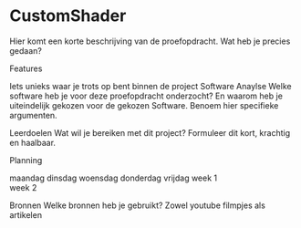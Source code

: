 # CustomShader

Hier komt een korte beschrijving van de proefopdracht. Wat heb je precies gedaan?

Features

Iets unieks waar je trots op bent binnen de project
Software Anaylse
Welke software heb je voor deze proefopdracht onderzocht? En waarom heb je uiteindelijk gekozen voor de gekozen Software. Benoem hier specifieke argumenten.

Leerdoelen
Wat wil je bereiken met dit project? Formuleer dit kort, krachtig en haalbaar.

Planning


maandag	dinsdag	woensdag	donderdag	vrijdag
week 1					
week 2					

Bronnen
Welke bronnen heb je gebruikt? Zowel youtube filmpjes als artikelen
